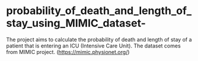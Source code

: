 # probability_of_death_and_length_of_stay_using_MIMIC_dataset-
The project aims to calculate the probability of death and length of stay of a patient that is entering an ICU (Intensive Care Unit).  The dataset comes from MIMIC project. (https://mimic.physionet.org/)
